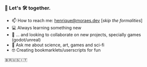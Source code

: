 ### 👋 Let's 🛠️ together.

- 📫 How to reach me: henrique@moraes.dev [*skip the formalities*]
- 💻 Always learning something new
- 📢 ... and looking to collaborate on new projects, specially games (godot/unreal)
- 💬 Ask me about science, art, games and sci-fi
- 🤓 Creating bookmarklets/userscripts for fun

🇧🇷🇺🇸🇮🇹
